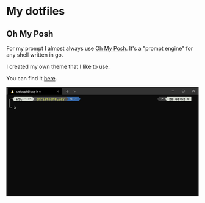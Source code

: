 # My dotfiles

## Oh My Posh

For my prompt I almost always use [Oh My Posh](https://ohmyposh.dev/).
It's a "prompt engine" for any shell written in go.

I created my own theme that I like to use.

You can find it [here](oh-my-posh/themes/iamchrishckns.omp.json).

<p>
    <img alt="Oh My Posh Windows Terminal" src="images/2021-11-24 oh-my-posh-windows-terminal.png" />
</p>
